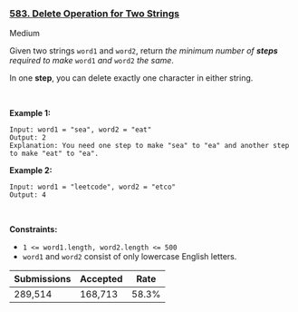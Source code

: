 ### [583. Delete Operation for Two Strings](https://leetcode.com/problems/delete-operation-for-two-strings/)

Medium

Given two strings `` word1 `` and `` word2 ``, return _the minimum number of __steps__ required to make_ `` word1 `` _and_ `` word2 `` _the same_.

In one __step__, you can delete exactly one character in either string.

 

__Example 1:__

```
Input: word1 = "sea", word2 = "eat"
Output: 2
Explanation: You need one step to make "sea" to "ea" and another step to make "eat" to "ea".
```

__Example 2:__

```
Input: word1 = "leetcode", word2 = "etco"
Output: 4
```

 

__Constraints:__

*   `` 1 <= word1.length, word2.length <= 500 ``
*   `` word1 `` and `` word2 `` consist of only lowercase English letters.

| Submissions    | Accepted     | Rate   |
| -------------- | ------------ | ------ |
| 289,514 | 168,713 | 58.3% |